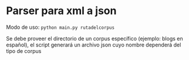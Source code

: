 # Parser para xml a json
Modo de uso:
`python main.py rutadelcorpus`

Se debe proveer el directorio de un corpus específico (ejemplo: blogs en español), el script generará un archivo json cuyo nombre dependerá del tipo de corpus
